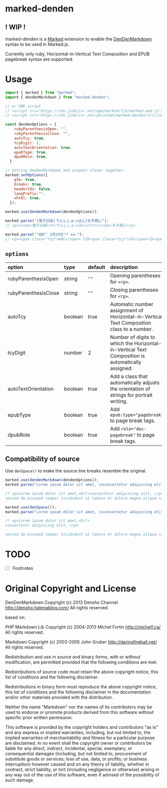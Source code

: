 # marked-denden
<!-- Description -->

## ! WIP !
marked-denden is a [Marked](https://github.com/markedjs/marked) extension to enable the [DenDenMarkdown](https://github.com/denshoch/DenDenMarkdown) syntax to be used in Marked.js.

Currently only ruby, Horizontal-in-Vertical Text Composition and EPUB pagebreak syntax are supported.

# Usage
<!-- Show most examples of how to use this extension -->

```js
import { marked } from "marked";
import { dendenMarkdown } from "marked-denden";

// or UMD script
// <script src="https://cdn.jsdelivr.net/npm/marked/lib/marked.umd.js"></script>
// <script src="https://cdn.jsdelivr.net/gh/otodn/marked-denden/src/index.min.js"></script>

const dendenOptions = { 
    rubyParenthesisOpen: "",
    rubyParenthesisClose: "",
    autoTcy: true,
    tcyDigit: 2,
    autoTextOrientation: true,
    epubType: true,
    dpubRole: true,
  }

// Setting DenDenMarkdown and outputs closer together.
marked.setOptions({
    gfm: true,
    breaks: true,
    headerIds: false,
    langPrefix:"",
    xhtml: true,
  });

marked.use(dendenMarkdown(dendenOptions));

marked.parse("{電子出版|でんししゅっぱん}を手軽に");
// <p><ruby>電子出版<rt>でんししゅっぱん</rt></ruby>を手軽に</p>

marked.parse("^ABC^ 2月29日!? ★≠☆");
// <p><span class="tcy">ABC</span> 2月<span class="tcy">29</span>日<span class="tcy">!?</span> <span class="upright">★</span><span class="sideways">≠</span><span class="upright">☆</span></p>
```

## `options`

|option|type|default|description|
|:----|:----|:----|:----|
|rubyParenthesisOpen|string| `""` |Opening parentheses for `<rp>`.|
|rubyParenthesisClose|string| `""` |Closing parentheses for `<rp>`.|
|autoTcy|boolean|true|Automatic number assignment of Horizontal-in-Vertical Text Composition class to a number.|
|tcyDigit|number|2|Number of digits to which the Horizontal-in-Vertical Text Composition is automatically assigned.|
|autoTextOrientation|boolean|true|Add a class that automatically adjusts the orientation of strings for portrait writing.|
|epubType|boolean|true|Add `epub:type="pagebreak"` to page break tags.|
|dpubRole|boolean|true|Add `role="doc-pagebreak"` to page break tags.|

## Compatibility of source

Use `denSpace()` to make the source line breaks resemble the original.

```js
marked.use(dendenMarkdown(dendenOptions));
marked.parse("Lorem ipsum dolor sit amet, \nconsectetur adipiscing elit, \n\nsed do eiusmod tempor incididunt ut labore et dolore magna aliqua.");

/* <p>Lorem ipsum dolor sit amet,<br/>consectetur adipiscing elit, </p>
<p>sed do eiusmod tempor incididunt ut labore et dolore magna aliqua.</p> */

marked.use(denSpace());
marked.parse("Lorem ipsum dolor sit amet, \nconsectetur adipiscing elit, \n\nsed do eiusmod tempor incididunt ut labore et dolore magna aliqua.");

/* <p>Lorem ipsum dolor sit amet,<br/>
consectetur adipiscing elit, </p>

<p>sed do eiusmod tempor incididunt ut labore et dolore magna aliqua.</p> */
```

# TODO

- [ ] Footnotes

# Original Copyright and License

DenDenMarkdown
Copyright (c) 2013 Densho Channel
http://densho.hatenablog.com/
All rights reserved.

based on:

PHP Markdown Lib Copyright (c) 2004-2013 Michel Fortin
http://michelf.ca/
All rights reserved.

Markdown
Copyright (c) 2003-2005 John Gruber http://daringfireball.net/ All rights reserved.

Redistribution and use in source and binary forms, with or without modification, are permitted provided that the following conditions are met:

Redistributions of source code must retain the above copyright notice, this list of conditions and the following disclaimer.

Redistributions in binary form must reproduce the above copyright notice, this list of conditions and the following disclaimer in the documentation and/or other materials provided with the distribution.

Neither the name "Markdown" nor the names of its contributors may be used to endorse or promote products derived from this software without specific prior written permission.

This software is provided by the copyright holders and contributors "as is" and any express or implied warranties, including, but not limited to, the implied warranties of merchantability and fitness for a particular purpose are disclaimed. In no event shall the copyright owner or contributors be liable for any direct, indirect, incidental, special, exemplary, or consequential damages (including, but not limited to, procurement of substitute goods or services; loss of use, data, or profits; or business interruption) however caused and on any theory of liability, whether in contract, strict liability, or tort (including negligence or otherwise) arising in any way out of the use of this software, even if advised of the possibility of such damage.
